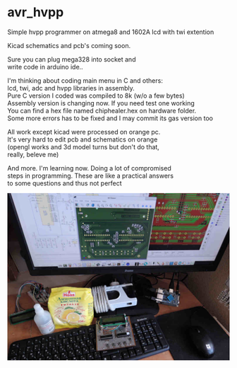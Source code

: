 # avr_hvpp

Simple hvpp programmer on atmega8 and 1602A lcd with twi extention<br>

Kicad schematics and pcb's coming soon.

Sure you can plug mega328 into socket and<br>
write code in arduino ide..<br>

I'm thinking about coding main menu in C and others: <br>
lcd, twi, adc and hvpp libraries in assembly.<br>
Pure C version I coded was compiled to 8k (w/o a few bytes)<br>
Assembly version is changing now. If you need test one working<br>
You can find a hex file named chiphealer.hex on hardware folder.<br>
Some more errors has to be fixed and I may commit its gas version too<br>

All work except kicad were processed on orange pc.<br>
It's very hard to edit pcb and schematics on orange<br>
(opengl works and 3d model turns but don't do that,<br>
really, beleve me)

And more. I'm learning now. Doing a lot of compromised<br>
steps in programming. These are like a practical answers<br>
to some questions and thus not perfect<br>


![screenshot](HVPP.JPG)

